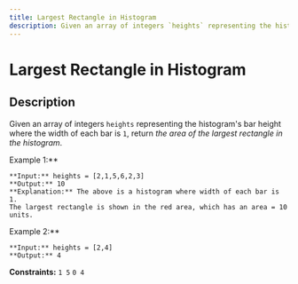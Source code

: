 ```yaml
---
title: Largest Rectangle in Histogram
description: Given an array of integers `heights` representing the histogram&#39;s bar height where the width of 
---
```

# Largest Rectangle in Histogram
## Description
Given an array of integers `heights` representing the histogram&#39;s bar height where the width of each bar is `1`, return *the area of the largest rectangle in the histogram*.
 
Example 1:**

```
**Input:** heights = [2,1,5,6,2,3]
**Output:** 10
**Explanation:** The above is a histogram where width of each bar is 1.
The largest rectangle is shown in the red area, which has an area = 10 units.
```
Example 2:**

```
**Input:** heights = [2,4]
**Output:** 4
```
 
**Constraints:**
	`1 5`
	`0 4`

